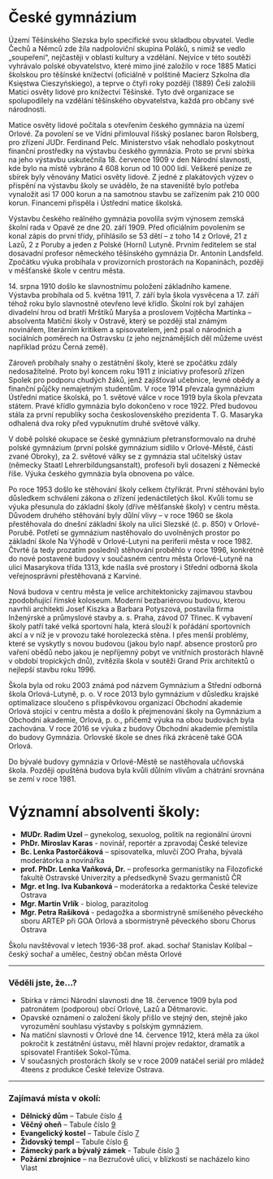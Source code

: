 # České gymnázium

Území Těšínského Slezska bylo specifické svou skladbou obyvatel. Vedle Čechů a Němců zde žila nadpoloviční skupina Poláků, s nimiž se vedlo „soupeření“, nejčastěji v oblasti kultury a vzdělání. Nejvíce v této soutěži vyhrávalo polské obyvatelstvo, které mimo jiné založilo v roce 1885 Matici školskou pro těšínské knížectví (oficiálně v polštině Macierz Szkolna dla Księstwa Cieszyńskiego), a teprve o čtyři roky později (1889) Češi založili Matici osvěty lidové pro knížectví Těšínské. Tyto dvě organizace se spolupodílely na vzdělání těšínského obyvatelstva, každá pro občany své národnosti.

Matice osvěty lidové počítala s otevřením českého gymnázia na území Orlové. Za povolení se ve Vídni přimlouval říšský poslanec baron Rolsberg, pro zřízení JUDr. Ferdinand Pelc. Ministerstvo však nehodlalo poskytnout finanční prostředky na výstavbu českého gymnázia. Proto se první sbírka na jeho výstavbu uskutečnila 18. července 1909 v den Národní slavnosti, kde bylo na místě vybráno 4 608 korun od 10 000 lidí. Veškeré peníze ze sbírek byly věnovány Matici osvěty lidové. Z jedné z plakátových výzev o přispění na výstavbu školy se uvádělo, že na staveniště bylo potřeba vynaložit asi 17 000 korun a na samotnou stavbu se zařízením pak 210 000 korun. Financemi přispěla i Ústřední matice školská.

Výstavbu českého reálného gymnázia povolila svým výnosem zemská školní rada v Opavě ze dne 20. září 1909. Před oficiálním povolením se konal zápis do první třídy, přihlásilo se 53 dětí – z toho 14 z Orlové, 21 z Lazů, 2 z Poruby a jeden z Polské (Horní) Lutyně. Prvním ředitelem se stal dosavadní profesor německého těšínského gymnázia Dr. Antonín Landsfeld. Zpočátku výuka probíhala v provizorních prostorách na Kopaninách, později v měšťanské škole v centru města.

14\. srpna 1910 došlo ke slavnostnímu položení základního kamene. Výstavba probíhala od 5. května 1911, 7. září byla škola vysvěcena a 17. září téhož roku bylo slavnostně otevřeno levé křídlo. Školní rok byl zahájen divadelní hrou od bratří Mrštíků Maryša a proslovem Vojtěcha Martínka – absolventa Matiční školy v Ostravě, který se později stal známým novinářem, literárním kritikem a spisovatelem, jenž psal o národních a sociálních poměrech na Ostravsku (z jeho nejznámějších děl můžeme uvést například prózu Černá země).

Zároveň probíhaly snahy o zestátnění školy, které se zpočátku zdály nedosažitelné. Proto byl koncem roku 1911 z iniciativy profesorů zřízen Spolek pro podporu chudých žáků, jenž zajišťoval učebnice, levné obědy a finanční půjčky nemajetným studentům. V roce 1914 převzala gymnázium Ústřední matice školská, po 1. světové válce v roce 1919 byla škola převzata státem. Pravé křídlo gymnázia bylo dokončeno v roce 1922. Před budovou stála za první republiky socha československého prezidenta T. G. Masaryka odhalená dva roky před vypuknutím druhé světové války.

V době polské okupace se české gymnázium přetransformovalo na druhé polské gymnázium (první polské gymnázium sídlilo v Orlové-Městě, části zvané Obroky), za 2. světové války se z gymnázia stal učitelský ústav (německy Staatl Lehrerbildungsanstalt), profesoři byli dosazeni z Německé říše. Výuka českého gymnázia byla obnovena po válce.

Po roce 1953 došlo ke stěhování školy celkem čtyřikrát. První stěhování bylo důsledkem schválení zákona o zřízení jedenáctiletých škol. Kvůli tomu se výuka přesunula do základní školy (dříve měšťanské školy) v centru města. Důvodem druhého stěhování byly důlní vlivy – v roce 1960 se škola přestěhovala do dnešní základní školy na ulici Slezské (č. p. 850) v Orlové-Porubě. Potřetí se
gymnázium nastěhovalo do uvolněných prostor po základní škole Na Výhodě v Orlové-Lutyni na periferii města v roce 1982. Čtvrté (a tedy prozatím poslední) stěhování proběhlo v roce 1996, konkrétně do nové postavené budovy v současném centru města Orlové-Lutyně na ulici Masarykova třída 1313, kde našla své prostory i Střední odborná škola veřejnosprávní přestěhovaná z Karviné.

Nová budova v centru města je velice architektonicky zajímavou stavbou zpodobňující římské koloseum. Moderní bezbariérovou budovu, kterou navrhli architekti Josef Kiszka a Barbara Potyszová, postavila firma Inženýrské a průmyslové stavby a. s. Praha, závod 07 Třinec. K vybavení školy patří také velká sportovní hala, která slouží k pořádání sportovních akcí a v níž je v provozu také horolezecká stěna. I přes menší problémy, které se vyskytly s novou budovou (jakou bylo např. absence prostorů pro vaření obědů nebo jakou je nepříjemný pobyt ve vnitřních prostorách hlavně v období tropických dnů), zvítězila škola v soutěži Grand Prix architektů o nejlepší stavbu roku 1996.

Škola byla od roku 2003 známá pod názvem Gymnázium a Střední odborná škola Orlová-Lutyně, p. o. V roce 2013 bylo gymnázium v důsledku krajské optimalizace sloučeno s příspěvkovou organizací Obchodní akademie Orlová stojící v centru města a došlo k přejmenování školy na Gymnázium a Obchodní akademie, Orlová, p. o., přičemž výuka na obou budovách byla zachována. V roce 2016 se výuka z budovy Obchodní akademie přemístila do budovy Gymnázia. Orlovské škole se dnes říká zkráceně také GOA Orlová.

Do bývalé budovy gymnázia v Orlové-Městě se nastěhovala učňovská škola. Později opuštěná budova byla kvůli důlním vlivům a chátrání srovnána se zemí v roce 1981.

# Významní absolventi školy:

- **MUDr. Radim Uzel** – gynekolog, sexuolog, politik na regionální úrovni
- **PhDr. Miroslav Karas** - novinář, reportér a zpravodaj České televize
- **Bc. Lenka Pastorčáková** – spisovatelka, mluvčí ZOO Praha, bývalá moderátorka a novinářka
- **prof. PhDr. Lenka Vaňková, Dr.** – profesorka germanistiky na Filozofické fakultě Ostravské Univerzity a předsedkyně Svazu germanistů ČR
- **Mgr. et Ing. Iva Kubanková** – moderátorka a redaktorka České televize Ostrava
- **Mgr. Martin Vrlík** - biolog, parazitolog
- **Mgr. Petra Rašíková** - pedagožka a sbormistryně smíšeného pěveckého sboru ARTEP při GOA Orlová a sbormistryně pěveckého sboru Chorus Ostrava

Školu navštěvoval v letech 1936-38 prof. akad. sochař Stanislav Kolíbal – český sochař a umělec, čestný občan města Orlové

---

### Věděli jste, že...?

- Sbírka v rámci Národní slavnosti dne 18. července 1909 byla pod patronátem (podporou) obcí Orlové, Lazů a Dětmarovic.
- Opavské oznámení o založení školy přišlo ve stejný den, stejně jako vyrozumění souhlasu výstavby s polským gymnáziem.
- Na matiční slavnosti v Orlové dne 14. července 1912, která měla za úkol pokročit k zestátnění ústavu, měl hlavní projev redaktor, dramatik a spisovatel František Sokol-Tůma.
- V současných prostorách školy se v roce 2009 natáčel seriál pro mládež 4teens z produkce České televize Ostrava.

---

### Zajímavá místa v okolí:

- **Dělnický dům** – Tabule číslo [4](/misto/4)
- **Věčný oheň** – Tabule číslo [9](/misto/9)
- **Evangelický kostel** – Tabule číslo [7](/misto/7)
- **Židovský templ** – Tabule číslo [6](/misto/6)
- **Zámecký park a bývalý zámek** - Tabule číslo [3](/misto/3)
- **Požární zbrojnice** – na Bezručově ulici, v blízkosti se nacházelo kino Vlast
